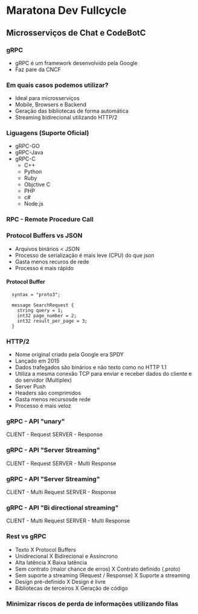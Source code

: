

# Maratona Dev Fullcycle

## Microsserviços de Chat e CodeBotC

### gRPC

* gRPC é um framework desenvolvido pela Google
* Faz pare da CNCF

### Em quais casos podemos utilizar?

* Ideal para microsserviços
* Mobile, Browsers e Backend
* Geração das bibliotecas de forma automática
* Streaming bidirecional utilizando HTTP/2

### Liguagens (Suporte Oficial)

* gRPC-GO
* gRPC-Java
* gRPC-C
  * C++
  * Python
  * Ruby
  * Objctive C
  * PHP
  * c#
  * Node.js

### RPC - Remote Procedure Call

### Protocol Buffers vs JSON

* Arquivos binários < JSON
* Processo de serialização é mais leve (CPU) do que json
* Gasta menos recuros de rede
* Processo é mais rápido

#### Protocol Buffer

```
  syntax = "proto3";

  message SearchRequest {
    string query = 1;
    int32 page_number = 2;
    int32 result_per_page = 3;
  }
```

### HTTP/2

* Nome original criado pela Google era SPDY
* Lançado em 2015
* Dados trafegados são binários e não texto como no HTTP 1.1
* Utiliza a mesma conexão TCP para enviar e receber dados do cliente e do servidor (Multiplex)
* Server Push
* Headers são comprimidos
* Gasta menos recursosde rede
* Processo é mais veloz


### gRPC - API "unary"

CLIENT - Request
SERVER - Response
### gRPC - API "Server Streaming"

CLIENT - Request
SERVER - Multi Response

### gRPC - API "Server Streaming"

CLIENT - Multi Request
SERVER - Response

### gRPC - API "Bi directional streaming"

CLIENT - Multi Request 
SERVER - Multi Response

### Rest vs gRPC

* Texto X Protocol Buffers
* Unidirecional X Bidirecional e Assíncrono
* Alta latência X Baixa latência
* Sem contrato (maior chance de erros) X Contrato definido (.proto)
* Sem suporte a streaming (Request / Response) X Suporte a streaming
* Design pré-definido X Design é livre
* Bibliotecas de terceiros X Geração de código

### Minimizar riscos de perda de informações utilizando filas

